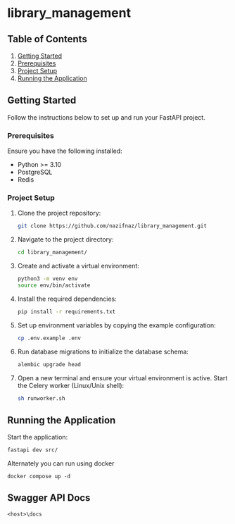 # library_management

## Table of Contents

1. [Getting Started](#getting-started)
2. [Prerequisites](#prerequisites)
3. [Project Setup](#project-setup)
4. [Running the Application](#running-the-application)

## Getting Started
Follow the instructions below to set up and run your FastAPI project.

### Prerequisites
Ensure you have the following installed:

- Python >= 3.10
- PostgreSQL
- Redis

### Project Setup
1. Clone the project repository:
    ```bash
    git clone https://github.com/nazifnaz/library_management.git
    ```
   
2. Navigate to the project directory:
    ```bash
    cd library_management/
    ```

3. Create and activate a virtual environment:
    ```bash
    python3 -m venv env
    source env/bin/activate
    ```

4. Install the required dependencies:
    ```bash
    pip install -r requirements.txt
    ```

5. Set up environment variables by copying the example configuration:
    ```bash
    cp .env.example .env
    ```

6. Run database migrations to initialize the database schema:
    ```bash
    alembic upgrade head
    ```

7. Open a new terminal and ensure your virtual environment is active. Start the Celery worker (Linux/Unix shell):
    ```bash
    sh runworker.sh
    ```

## Running the Application
Start the application:

```bash
fastapi dev src/
```
Alternately you can run using docker
```angular2html
docker compose up -d
```

## Swagger API Docs

```angular2html
<host>\docs
```